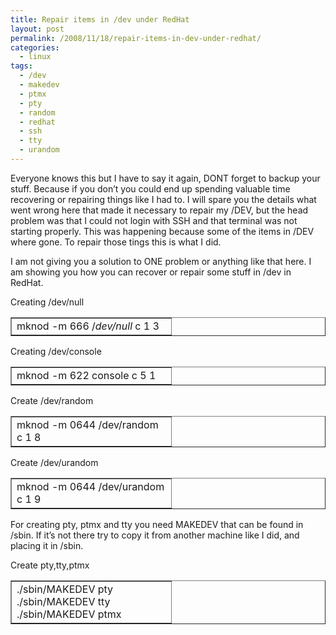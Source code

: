 ```yaml
---
title: Repair items in /dev under RedHat
layout: post
permalink: /2008/11/18/repair-items-in-dev-under-redhat/
categories:
  - linux
tags:
  - /dev
  - makedev
  - ptmx
  - pty
  - random
  - redhat
  - ssh
  - tty
  - urandom
---
```

Everyone knows this but I have to say it again, DONT forget to backup your stuff. Because if you don&#8217;t you could end up spending valuable time recovering or repairing things like I had to. I will spare you the details what went wrong here that made it necessary to repair my /DEV, but the head problem was that I could not login with SSH and that terminal was not starting properly. This was happening because some of the items in /DEV where gone. To repair those tings this is what I did.<!--more-->

I am not giving you a solution to ONE problem or anything like that here. I am showing you how you can recover or repair some stuff in /dev in RedHat.

Creating /dev/null

<table border="1" cellspacing="0" cellpadding="4" width="100%">
  <col width="256"></col> <tr>
    <td width="100%" valign="top">
      mknod -m 666 /<em>dev/null</em> c 1 3
    </td>
  </tr>
</table>

Creating /dev/console

<table border="1" cellspacing="0" cellpadding="4" width="100%">
  <col width="256"></col> <tr>
    <td width="100%" valign="top">
      mknod -m 622 console c 5 1
    </td>
  </tr>
</table>

Create /dev/random

<table border="1" cellspacing="0" cellpadding="4" width="100%">
  <col width="256"></col> <tr>
    <td width="100%" valign="top">
      mknod -m 0644 /dev/random c 1 8
    </td>
  </tr>
</table>

Create /dev/urandom

<table border="1" cellspacing="0" cellpadding="4" width="100%">
  <col width="256"></col> <tr>
    <td width="100%" valign="top">
      mknod -m 0644 /dev/urandom c 1 9
    </td>
  </tr>
</table>

For creating pty, ptmx and tty you need MAKEDEV that can be found in /sbin. If it&#8217;s not there try to copy it from another machine like I did, and placing it in /sbin.

Create pty,tty,ptmx

<table border="1" cellspacing="0" cellpadding="4" width="100%">
  <col width="256"></col> <tr>
    <td width="100%" valign="top">
      ./sbin/MAKEDEV pty<br /> ./sbin/MAKEDEV tty<br /> ./sbin/MAKEDEV ptmx
    </td>
  </tr>
</table>